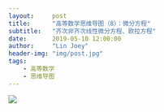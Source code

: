 ```yaml
---
layout:     post
title:      "高等数学思维导图（8）：微分方程"
subtitle:   "齐次非齐次线性微分方程、欧拉方程"
date:       2019-05-10 12:00:00
author:     "Lin Joey"
header-img: "img/post.jpg"
tags:
    - 高等数学
    - 思维导图
---
```


![](https://linjoey-image.oss-cn-beijing.aliyuncs.com/8、微分方程.png)

